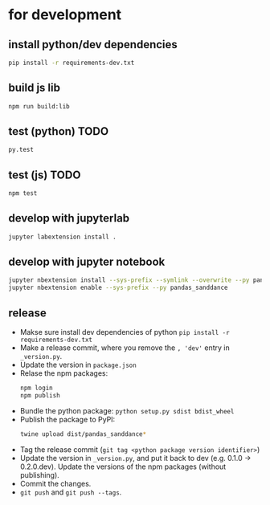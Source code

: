 # for development

## install python/dev dependencies

```bash
pip install -r requirements-dev.txt
```

## build js lib
```bash
npm run build:lib
```

## test (python) TODO
```bash
py.test
```

## test (js) TODO
```bash
npm test
```


## develop with jupyterlab
```bash
jupyter labextension install .
```


## develop with jupyter notebook
```bash
jupyter nbextension install --sys-prefix --symlink --overwrite --py pandas_sanddance 
jupyter nbextension enable --sys-prefix --py pandas_sanddance
```

## release
- Makse sure install dev dependencies of python `pip install -r requirements-dev.txt`
- Make a release commit, where you remove the `, 'dev'` entry in `_version.py`.
- Update the version in `package.json`
- Relase the npm packages:
  ```bash
  npm login
  npm publish
  ```
- Bundle the python package: `python setup.py sdist bdist_wheel`
- Publish the package to PyPI:
  ```bash
  twine upload dist/pandas_sanddance*
  ```
- Tag the release commit (`git tag <python package version identifier>`)
- Update the version in `_version.py`, and put it back to dev (e.g. 0.1.0 -> 0.2.0.dev).
  Update the versions of the npm packages (without publishing).
- Commit the changes.
- `git push` and `git push --tags`.

